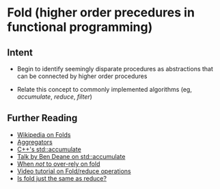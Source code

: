 # Fold (higher order precedures in functional programming)

## Intent

- Begin to identify seemingly disparate procedures as abstractions that can be connected by higher order procedures

- Relate this concept to commonly implemented algorithms (eg, *accumulate*, *reduce*, *filter*)

## Further Reading

- [Wikipedia on Folds](https://en.wikipedia.org/wiki/Fold_(higher-order_function))
- [Aggregators](https://kotlinlang.org/docs/reference/collection-aggregate.html)
- [C++'s std::accumulate](https://en.cppreference.com/w/cpp/algorithm/accumulate)
- [Talk by Ben Deane on std::accumulate](https://www.youtube.com/watch?v=B6twozNPUoA)
- [When *not* to over-rely on fold](https://stackoverflow.com/questions/15347123/how-to-construct-a-stdstring-from-a-stdvectorstring/18703743#18703743)
- [Video tutorial on Fold/reduce operations](https://www.youtube.com/watch?v=JQxmbpyenko)
- [Is fold just the same as reduce?](https://stackoverflow.com/questions/9055837/difference-between-fold-and-reduce)
